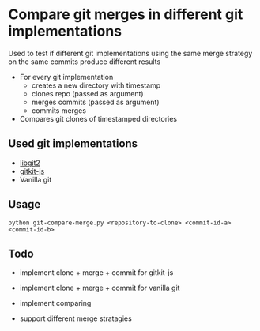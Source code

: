 # Compare git merges in different git implementations

Used to test if different git implementations using the same 
merge strategy on the same commits produce different results

 
 - For every git implementation 
    - creates a new directory with timestamp
    - clones repo (passed as argument) 
    - merges commits (passed as argument)
    - commits merges
 - Compares git clones of timestamped directories
 
## Used git implementations
   - [libgit2](http://www.pygit2.org/)
   - [gitkit-js](https://github.com/SamyPesse/gitkit-js)
   - Vanilla git

## Usage
  ```shell
  python git-compare-merge.py <repository-to-clone> <commit-id-a> <commit-id-b>
  ```
  
## Todo
 - implement clone + merge + commit for gitkit-js
 - implement clone + merge + commit for vanilla git
 - implement comparing

 - support different merge stratagies



  